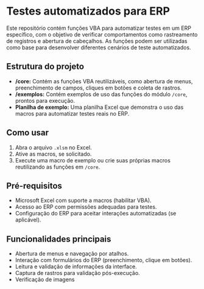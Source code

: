 # Testes automatizados para ERP

Este repositório contém funções VBA para automatizar testes em um ERP específico, com o objetivo de verificar comportamentos como rastreamento de registros e abertura de cabeçalhos. As funções podem ser utilizadas como base para desenvolver diferentes cenários de teste automatizados.

## Estrutura do projeto

- **/core:** Contém as funções VBA reutilizáveis, como abertura de menus, preenchimento de campos, cliques em botões e coleta de rastros.
- **/exemplos:** Contém exemplos de uso das funções do módulo `/core`, prontos para execução.
- **Planilha de exemplo:** Uma planilha Excel que demonstra o uso das macros para automatizar testes reais no ERP.

## Como usar

1. Abra o arquivo `.xlsm` no Excel.
2. Ative as macros, se solicitado.
3. Execute uma macro de exemplo ou crie suas próprias macros reutilizando as funções em `/core`.

## Pré-requisitos

- Microsoft Excel com suporte a macros (habilitar VBA).
- Acesso ao ERP com permissões adequadas para testes.
- Configuração do ERP para aceitar interações automatizadas (se aplicável).

## Funcionalidades principais

- Abertura de menus e navegação por atalhos.
- Interação com formulários do ERP (preenchimento, clique em botões).
- Leitura e validação de informações da interface.
- Captura de rastros para validação pós-execução.
- Verificação de imagens
